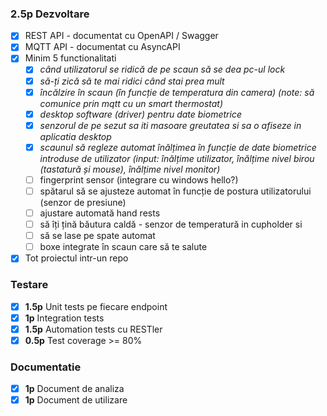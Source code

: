 ### **2.5p** Dezvoltare 
 - [x] REST API - documentat cu OpenAPI / Swagger
 - [x] MQTT API - documentat cu AsyncAPI
 - [x] Minim 5 functionalitati
   - [x] *când utilizatorul se ridică de pe scaun să se dea pc-ul lock*
   - [x] *să-ți zică să te mai ridici când stai prea mult*
   - [x] *încălzire în scaun (în funcție de temperatura din camera) (note: să comunice prin mqtt cu un smart thermostat)*
   - [x] *desktop software (driver) pentru date biometrice*
   - [x] *senzorul de pe sezut sa iti masoare greutatea si sa o afiseze in aplicatia desktop*
   - [x] *scaunul să regleze automat înălțimea în funcție de date biometrice introduse de utilizator (input: înălțime utilizator, înălțime nivel birou (tastatură și mouse), înălțime nivel monitor)*
   - [ ] fingerprint sensor (integrare cu windows hello?)
   - [ ] spătarul să se ajusteze automat în funcție de postura utilizatorului (senzor de presiune)
   - [ ] ajustare automată hand rests
   - [ ] să îți țină băutura caldă - senzor de temperatură in cupholder si 
   - [ ] să se lase pe spate automat
   - [ ] boxe integrate în scaun care să te salute
 - [x] Tot proiectul intr-un repo
### Testare
 - [x] **1.5p** Unit tests pe fiecare endpoint 
 - [x] **1p** Integration tests
 - [x] **1.5p** Automation tests cu RESTler
 - [x] **0.5p** Test coverage >= 80%
### Documentatie
 - [x] **1p** Document de analiza
 - [x] **1p** Document de utilizare 
